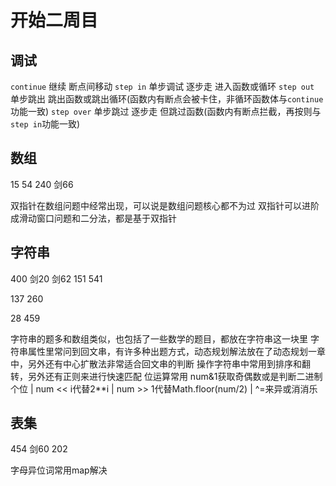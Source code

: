 # 开始二周目

## 调试

`continue` 继续 断点间移动
`step in` 单步调试 逐步走 进入函数或循环
`step out` 单步跳出  跳出函数或跳出循环(函数内有断点会被卡住，非循环函数体与`continue`功能一致)
`step over` 单步跳过 逐步走 但跳过函数(函数内有断点拦截，再按则与`step in`功能一致)

## 数组

15
54
240
剑66

双指针在数组问题中经常出现，可以说是数组问题核心都不为过
双指针可以进阶成滑动窗口问题和二分法，都是基于双指针

## 字符串

400
剑20
剑62
151
541

137
260

28
459

字符串的题多和数组类似，也包括了一些数学的题目，都放在字符串这一块里
字符串属性里常问到回文串，有许多种出题方式，动态规划解法放在了动态规划一章中，另外还有中心扩散法非常适合回文串的判断
操作字符串中常用到排序和翻转，另外还有正则来进行快速匹配
位运算常用 num&1获取奇偶数或是判断二进制个位 | num << i代替2**i | num >> 1代替Math.floor(num/2) | ^=来异或消消乐

## 表集

454
剑60
202

字母异位词常用map解决
